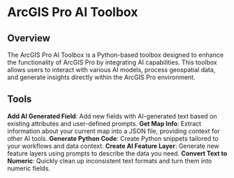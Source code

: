 # ArcGIS Pro AI Toolbox

## Overview

The ArcGIS Pro AI Toolbox is a Python-based toolbox designed to enhance the functionality of ArcGIS Pro by integrating AI capabilities. This toolbox allows users to interact with various AI models, process geospatial data, and generate insights directly within the ArcGIS Pro environment.

## Tools

**Add AI Generated Field**: Add new fields with AI-generated text based on existing attributes and user-defined prompts.
**Get Map Info**: Extract information about your current map into a JSON file, providing context for other AI tools.
**Generate Python Code**: Create Python snippets tailored to your workflows and data context.
**Create AI Feature Layer**: Generate new feature layers using prompts to describe the data you need.
**Convert Text to Numeric**: Quickly clean up inconsistent text formats and turn them into numeric fields.
